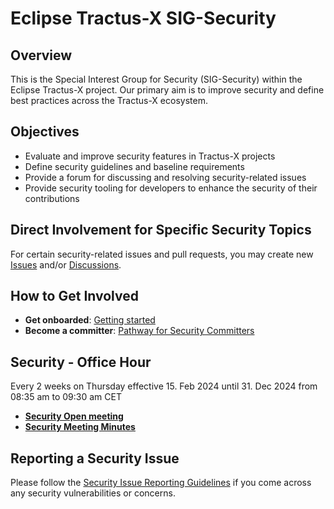 # Eclipse Tractus-X SIG-Security

## Overview

This is the Special Interest Group for Security (SIG-Security) within the Eclipse Tractus-X project. Our primary aim is to improve security and define best practices across the Tractus-X ecosystem.

## Objectives

- Evaluate and improve security features in Tractus-X projects
- Define security guidelines and baseline requirements
- Provide a forum for discussing and resolving security-related issues
- Provide security tooling for developers to enhance the security of their contributions

## Direct Involvement for Specific Security Topics

For certain security-related issues and pull requests, you may create new [Issues](https://github.com/eclipse-tractusx/sig-security/issues) and/or [Discussions](https://github.com/eclipse-tractusx/sig-security/discussions).

## How to Get Involved

- **Get onboarded**: [Getting started](https://eclipse-tractusx.github.io/docs/oss/getting-started/)
- **Become a committer**: [Pathway for Security Committers](https://github.com/eclipse-tractusx/sig-security/blob/main/security-committer-pathway.md)

## Security - Office Hour

Every 2 weeks on Thursday effective 15. Feb 2024 until 31. Dec 2024 from 08:35 am to 09:30 am CET
- [**Security Open meeting**](https://eclipse-tractusx.github.io/community/open-meetings/)
- [**Security Meeting Minutes**](https://eclipse-tractusx.github.io/community/meeting-minutes/)

## Reporting a Security Issue

Please follow the [Security Issue Reporting Guidelines](https://eclipse-tractusx.github.io/docs/release/trg-7/trg-7-01#security-file) if you come across any security vulnerabilities or concerns.
